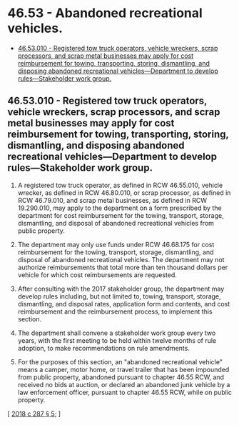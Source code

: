 # 46.53 - Abandoned recreational vehicles.
* [46.53.010 - Registered tow truck operators, vehicle wreckers, scrap processors, and scrap metal businesses may apply for cost reimbursement for towing, transporting, storing, dismantling, and disposing abandoned recreational vehicles—Department to develop rules—Stakeholder work group.](#4653010---registered-tow-truck-operators-vehicle-wreckers-scrap-processors-and-scrap-metal-businesses-may-apply-for-cost-reimbursement-for-towing-transporting-storing-dismantling-and-disposing-abandoned-recreational-vehiclesdepartment-to-develop-rulesstakeholder-work-group)
## 46.53.010 - Registered tow truck operators, vehicle wreckers, scrap processors, and scrap metal businesses may apply for cost reimbursement for towing, transporting, storing, dismantling, and disposing abandoned recreational vehicles—Department to develop rules—Stakeholder work group.
1. A registered tow truck operator, as defined in RCW 46.55.010, vehicle wrecker, as defined in RCW 46.80.010, or scrap processor, as defined in RCW 46.79.010, and scrap metal businesses, as defined in RCW 19.290.010, may apply to the department on a form prescribed by the department for cost reimbursement for the towing, transport, storage, dismantling, and disposal of abandoned recreational vehicles from public property.

2. The department may only use funds under RCW 46.68.175 for cost reimbursement for the towing, transport, storage, dismantling, and disposal of abandoned recreational vehicles. The department may not authorize reimbursements that total more than ten thousand dollars per vehicle for which cost reimbursements are requested.

3. After consulting with the 2017 stakeholder group, the department may develop rules including, but not limited to, towing, transport, storage, dismantling, and disposal rates, application form and contents, and cost reimbursement and the reimbursement process, to implement this section.

4. The department shall convene a stakeholder work group every two years, with the first meeting to be held within twelve months of rule adoption, to make recommendations on rule amendments.

5. For the purposes of this section, an "abandoned recreational vehicle" means a camper, motor home, or travel trailer that has been impounded from public property, abandoned pursuant to chapter 46.55 RCW, and received no bids at auction, or declared an abandoned junk vehicle by a law enforcement officer, pursuant to chapter 46.55 RCW, while on public property.

\[ [2018 c 287 § 5](https://lawfilesext.leg.wa.gov/biennium/2017-18/Pdf/Bills/Session%20Laws/Senate/6437-S.SL.pdf?cite=2018%20c%20287%20§%205); \]

